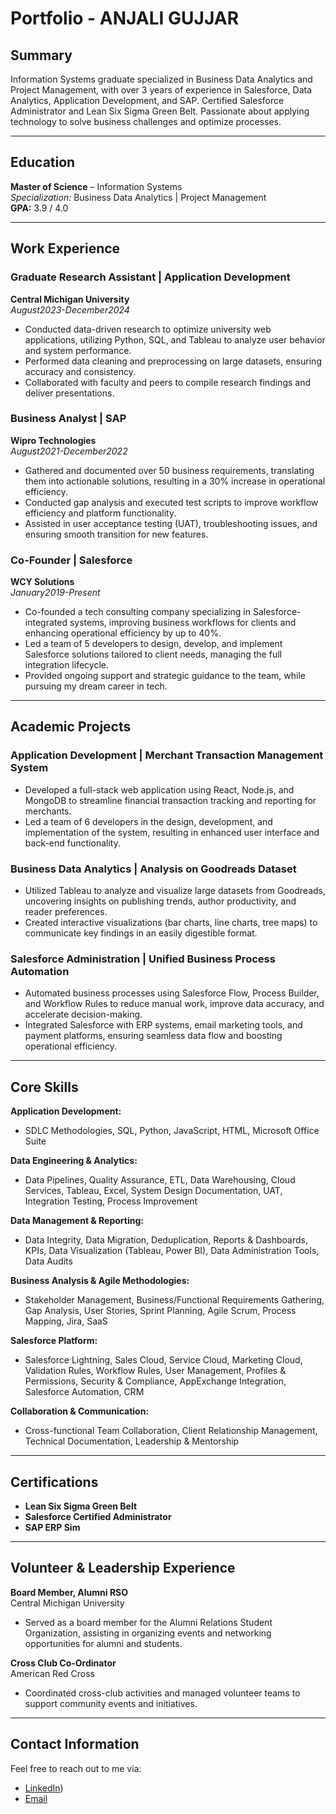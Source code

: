 # Portfolio - ANJALI GUJJAR

## Summary
Information Systems graduate specialized in Business Data Analytics and Project Management, with over 3 years of experience in Salesforce, Data Analytics, Application Development, and SAP. Certified Salesforce Administrator and Lean Six Sigma Green Belt. Passionate about applying technology to solve business challenges and optimize processes.

---

## Education
**Master of Science** – Information Systems  
*Specialization:* Business Data Analytics | Project Management  
**GPA:** 3.9 / 4.0  

---

## Work Experience

### Graduate Research Assistant | Application Development  
**Central Michigan University**  
*August2023-December2024*  
- Conducted data-driven research to optimize university web applications, utilizing Python, SQL, and Tableau to analyze user behavior and system performance.
- Performed data cleaning and preprocessing on large datasets, ensuring accuracy and consistency.
- Collaborated with faculty and peers to compile research findings and deliver presentations.

### Business Analyst | SAP  
**Wipro Technologies**  
*August2021-December2022*  
- Gathered and documented over 50 business requirements, translating them into actionable solutions, resulting in a 30% increase in operational efficiency.
- Conducted gap analysis and executed test scripts to improve workflow efficiency and platform functionality.
- Assisted in user acceptance testing (UAT), troubleshooting issues, and ensuring smooth transition for new features.

### Co-Founder | Salesforce  
**WCY Solutions**  
*January2019-Present*  
- Co-founded a tech consulting company specializing in Salesforce-integrated systems, improving business workflows for clients and enhancing operational efficiency by up to 40%.
- Led a team of 5 developers to design, develop, and implement Salesforce solutions tailored to client needs, managing the full integration lifecycle.
- Provided ongoing support and strategic guidance to the team, while pursuing my dream career in tech.

---

## Academic Projects

### Application Development | Merchant Transaction Management System
- Developed a full-stack web application using React, Node.js, and MongoDB to streamline financial transaction tracking and reporting for merchants.
- Led a team of 6 developers in the design, development, and implementation of the system, resulting in enhanced user interface and back-end functionality.

### Business Data Analytics | Analysis on Goodreads Dataset
- Utilized Tableau to analyze and visualize large datasets from Goodreads, uncovering insights on publishing trends, author productivity, and reader preferences.
- Created interactive visualizations (bar charts, line charts, tree maps) to communicate key findings in an easily digestible format.

### Salesforce Administration | Unified Business Process Automation
- Automated business processes using Salesforce Flow, Process Builder, and Workflow Rules to reduce manual work, improve data accuracy, and accelerate decision-making.
- Integrated Salesforce with ERP systems, email marketing tools, and payment platforms, ensuring seamless data flow and boosting operational efficiency.

---

## Core Skills

**Application Development:**  
- SDLC Methodologies, SQL, Python, JavaScript, HTML, Microsoft Office Suite

**Data Engineering & Analytics:**  
- Data Pipelines, Quality Assurance, ETL, Data Warehousing, Cloud Services, Tableau, Excel, System Design Documentation, UAT, Integration Testing, Process Improvement

**Data Management & Reporting:**  
- Data Integrity, Data Migration, Deduplication, Reports & Dashboards, KPIs, Data Visualization (Tableau, Power BI), Data Administration Tools, Data Audits

**Business Analysis & Agile Methodologies:**  
- Stakeholder Management, Business/Functional Requirements Gathering, Gap Analysis, User Stories, Sprint Planning, Agile Scrum, Process Mapping, Jira, SaaS

**Salesforce Platform:**  
- Salesforce Lightning, Sales Cloud, Service Cloud, Marketing Cloud, Validation Rules, Workflow Rules, User Management, Profiles & Permissions, Security & Compliance, AppExchange Integration, Salesforce Automation, CRM

**Collaboration & Communication:**  
- Cross-functional Team Collaboration, Client Relationship Management, Technical Documentation, Leadership & Mentorship

---

## Certifications
- **Lean Six Sigma Green Belt**
- **Salesforce Certified Administrator**
- **SAP ERP Sim**

---

## Volunteer & Leadership Experience

**Board Member, Alumni RSO**  
Central Michigan University  
- Served as a board member for the Alumni Relations Student Organization, assisting in organizing events and networking opportunities for alumni and students.

**Cross Club Co-Ordinator**  
American Red Cross  
- Coordinated cross-club activities and managed volunteer teams to support community events and initiatives.

---

## Contact Information
Feel free to reach out to me via:  
- [LinkedIn](https://www.linkedin.com/in/anjaligujjar/))  
- [Email](anjali.gujjarag13@gmail.com)
  
